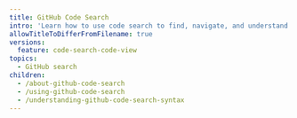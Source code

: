 ```yaml
---
title: GitHub Code Search
intro: 'Learn how to use code search to find, navigate, and understand code across {% data variables.product.prodname_dotcom %}.'
allowTitleToDifferFromFilename: true
versions:
  feature: code-search-code-view
topics:
  - GitHub search
children:
  - /about-github-code-search
  - /using-github-code-search
  - /understanding-github-code-search-syntax
---
```

